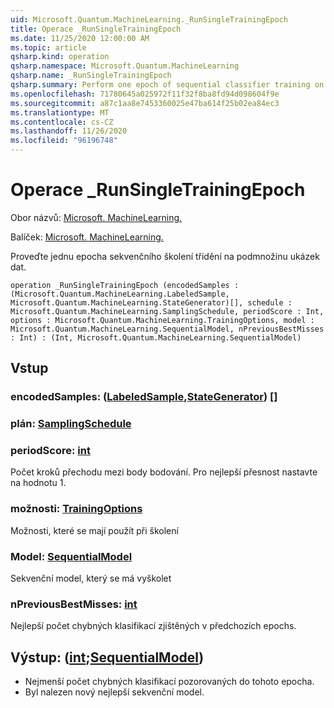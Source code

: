 ```yaml
---
uid: Microsoft.Quantum.MachineLearning._RunSingleTrainingEpoch
title: Operace _RunSingleTrainingEpoch
ms.date: 11/25/2020 12:00:00 AM
ms.topic: article
qsharp.kind: operation
qsharp.namespace: Microsoft.Quantum.MachineLearning
qsharp.name: _RunSingleTrainingEpoch
qsharp.summary: Perform one epoch of sequential classifier training on a subset of data samples.
ms.openlocfilehash: 71780645a025972f11f32f8ba8fd94d098604f9e
ms.sourcegitcommit: a87c1aa8e7453360025e47ba614f25b02ea84ec3
ms.translationtype: MT
ms.contentlocale: cs-CZ
ms.lasthandoff: 11/26/2020
ms.locfileid: "96196748"
---
```

# <a name="_runsingletrainingepoch-operation"></a>Operace _RunSingleTrainingEpoch

Obor názvů: [Microsoft. MachineLearning.](xref:Microsoft.Quantum.MachineLearning)

Balíček: [Microsoft. MachineLearning.](https://nuget.org/packages/Microsoft.Quantum.MachineLearning)


Proveďte jednu epocha sekvenčního školení třídění na podmnožinu ukázek dat.

```qsharp
operation _RunSingleTrainingEpoch (encodedSamples : (Microsoft.Quantum.MachineLearning.LabeledSample, Microsoft.Quantum.MachineLearning.StateGenerator)[], schedule : Microsoft.Quantum.MachineLearning.SamplingSchedule, periodScore : Int, options : Microsoft.Quantum.MachineLearning.TrainingOptions, model : Microsoft.Quantum.MachineLearning.SequentialModel, nPreviousBestMisses : Int) : (Int, Microsoft.Quantum.MachineLearning.SequentialModel)
```


## <a name="input"></a>Vstup

### <a name="encodedsamples--labeledsamplestategenerator"></a>encodedSamples: ([LabeledSample](xref:Microsoft.Quantum.MachineLearning.LabeledSample),[StateGenerator](xref:Microsoft.Quantum.MachineLearning.StateGenerator)) []




### <a name="schedule--samplingschedule"></a>plán: [SamplingSchedule](xref:Microsoft.Quantum.MachineLearning.SamplingSchedule)




### <a name="periodscore--int"></a>periodScore: [int](xref:microsoft.quantum.lang-ref.int)

Počet kroků přechodu mezi body bodování.
Pro nejlepší přesnost nastavte na hodnotu 1.


### <a name="options--trainingoptions"></a>možnosti: [TrainingOptions](xref:Microsoft.Quantum.MachineLearning.TrainingOptions)

Možnosti, které se mají použít při školení


### <a name="model--sequentialmodel"></a>Model: [SequentialModel](xref:Microsoft.Quantum.MachineLearning.SequentialModel)

Sekvenční model, který se má vyškolet


### <a name="npreviousbestmisses--int"></a>nPreviousBestMisses: [int](xref:microsoft.quantum.lang-ref.int)

Nejlepší počet chybných klasifikací zjištěných v předchozích epochs.



## <a name="output--intsequentialmodel"></a>Výstup: ([int](xref:microsoft.quantum.lang-ref.int);[SequentialModel](xref:Microsoft.Quantum.MachineLearning.SequentialModel))

- Nejmenší počet chybných klasifikací pozorovaných do tohoto epocha.
- Byl nalezen nový nejlepší sekvenční model.